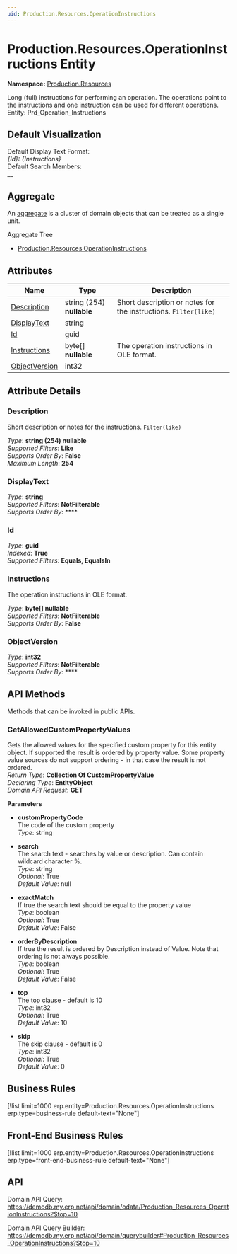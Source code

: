 ```yaml
---
uid: Production.Resources.OperationInstructions
---
```

# Production.Resources.OperationInstructions Entity

**Namespace:** [Production.Resources](Production.Resources.md)  

Long (full) instructions for performing an operation. The operations point to the instructions and one instruction can be used for different operations. Entity: Prd_Operation_Instructions

## Default Visualization
Default Display Text Format:  
_{Id}: {Instructions}_  
Default Search Members:  
__  

## Aggregate
An [aggregate](https://docs.erp.net/tech/advanced/concepts/aggregates.html) is a cluster of domain objects that can be treated as a single unit.  

Aggregate Tree  
* [Production.Resources.OperationInstructions](Production.Resources.OperationInstructions.md)  

## Attributes

| Name | Type | Description |
| ---- | ---- | --- |
| [Description](Production.Resources.OperationInstructions.md#description) | string (254) __nullable__ | Short description or notes for the instructions. `Filter(like)` 
| [DisplayText](Production.Resources.OperationInstructions.md#displaytext) | string |  
| [Id](Production.Resources.OperationInstructions.md#id) | guid |  
| [Instructions](Production.Resources.OperationInstructions.md#instructions) | byte[] __nullable__ | The operation instructions in OLE format. 
| [ObjectVersion](Production.Resources.OperationInstructions.md#objectversion) | int32 |  


## Attribute Details

### Description

Short description or notes for the instructions. `Filter(like)`

_Type_: **string (254) __nullable__**  
_Supported Filters_: **Like**  
_Supports Order By_: **False**  
_Maximum Length_: **254**  

### DisplayText

_Type_: **string**  
_Supported Filters_: **NotFilterable**  
_Supports Order By_: ****  

### Id

_Type_: **guid**  
_Indexed_: **True**  
_Supported Filters_: **Equals, EqualsIn**  

### Instructions

The operation instructions in OLE format.

_Type_: **byte[] __nullable__**  
_Supported Filters_: **NotFilterable**  
_Supports Order By_: **False**  

### ObjectVersion

_Type_: **int32**  
_Supported Filters_: **NotFilterable**  
_Supports Order By_: ****  


## API Methods

Methods that can be invoked in public APIs.

### GetAllowedCustomPropertyValues

Gets the allowed values for the specified custom property for this entity object.              If supported the result is ordered by property value. Some property value sources do not support ordering - in that case the result is not ordered.  
_Return Type_: **Collection Of [CustomPropertyValue](../data-types.md#general.custompropertyvalue)**  
_Declaring Type_: **EntityObject**  
_Domain API Request_: **GET**  

**Parameters**  
  * **customPropertyCode**  
    The code of the custom property  
    _Type_: string  

  * **search**  
    The search text - searches by value or description. Can contain wildcard character %.  
    _Type_: string  
     _Optional_: True  
    _Default Value_: null  

  * **exactMatch**  
    If true the search text should be equal to the property value  
    _Type_: boolean  
     _Optional_: True  
    _Default Value_: False  

  * **orderByDescription**  
    If true the result is ordered by Description instead of Value. Note that ordering is not always possible.  
    _Type_: boolean  
     _Optional_: True  
    _Default Value_: False  

  * **top**  
    The top clause - default is 10  
    _Type_: int32  
     _Optional_: True  
    _Default Value_: 10  

  * **skip**  
    The skip clause - default is 0  
    _Type_: int32  
     _Optional_: True  
    _Default Value_: 0  



## Business Rules

[!list limit=1000 erp.entity=Production.Resources.OperationInstructions erp.type=business-rule default-text="None"]

## Front-End Business Rules

[!list limit=1000 erp.entity=Production.Resources.OperationInstructions erp.type=front-end-business-rule default-text="None"]

## API

Domain API Query:
<https://demodb.my.erp.net/api/domain/odata/Production_Resources_OperationInstructions?$top=10>

Domain API Query Builder:
<https://demodb.my.erp.net/api/domain/querybuilder#Production_Resources_OperationInstructions?$top=10>

